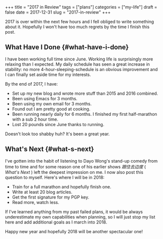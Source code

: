 +++
title = "2017 in Review"
tags = ["plans"]
categories = ["my-life"]
draft = false
date = 2017-12-31
slug = "2017-in-review"
+++

2017 is over within the next few hours and I fell obliged to write something
about it. Hopefully I won't have too much regrets by the time I finish this
post.


## What Have I Done {#what-have-i-done}

I have been working full time since June. Working life is surprisingly more
relaxing than I expected. My daily schedule has seen a great increase in
stability: no more 4-hour-sleeping-schedule is an obvious improvement and I can
finally set aside time for my interests.

By the end of 2017, I have:

-   Set up my new blog and wrote more stuff than 2015 and 2016 combined.
-   Been using Emacs for 3 months.
-   Been using my own email for 3 months.
-   Found out I am pretty good at cooking.
-   Been running nearly daily for 6 months. I finished my first half-marathon with
    a sub 2 hour time.
-   Lost 20 pounds since June thanks to running.

Doesn't look too shabby huh? It's been a great year.


## What's Next {#what-s-next}

I've gotten into the habit of listening to Dayo Wong's stand-up comedy from time
to time and for some reason one of his earlier shows _跟住去边度_ ( _What's
Next_ ) left the deepest impression on me. I now also post this question to
myself. Here's where I will be in 2018:

-   Train for a full marathon and hopefully finish one.
-   Write at least 20 blog articles.
-   Get the first signature for my PGP key.
-   Read more, watch less.

If I've learned anything from my past failed plans, it would be always
underestimate my own capabilities when planning, so I will just stop my list
here and add additional goals as I march into 2018.

Happy new year and hopefully 2018 will be another spectacular one!